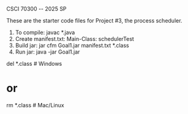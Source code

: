CSCI 70300 -- 2025 SP

These are the starter code files for Project #3, the process scheduler.

1. To compile: javac *.java
2. Create manifest.txt: Main-Class: schedulerTest
3. Build jar: jar cfm Goal1.jar manifest.txt *.class
4. Run jar: java -jar Goal1.jar


del *.class  # Windows
# or
rm *.class   # Mac/Linux
